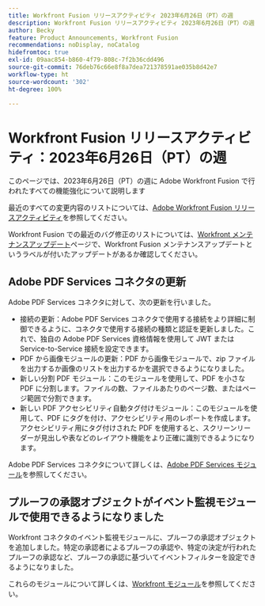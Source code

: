 ```yaml
---
title: Workfront Fusion リリースアクティビティ 2023年6月26日（PT）の週
description: Workfront Fusion リリースアクティビティ 2023年6月26日（PT）の週
author: Becky
feature: Product Announcements, Workfront Fusion
recommendations: noDisplay, noCatalog
hidefromtoc: true
exl-id: 09aac854-b860-4f79-808c-7f2b36cdd496
source-git-commit: 76deb76c66e8f8a7dea721378591ae035b8d42e7
workflow-type: ht
source-wordcount: '302'
ht-degree: 100%

---
```


# Workfront Fusion リリースアクティビティ：2023年6月26日（PT）の週

このページでは、2023年6月26日（PT）の週に Adobe Workfront Fusion で行われたすべての機能強化について説明します

最近のすべての変更内容のリストについては、[Adobe Workfront Fusion リリースアクティビティ](../../../product-announcements/product-releases/fusion-release-activity/fusion-release-activity.md)を参照してください。

Workfront Fusion での最近のバグ修正のリストについては、[Workfront メンテナンスアップデート](https://experienceleague.adobe.com/docs/workfront-known-issues/releases/current-updates.html?lang=ja)ページで、Workfront Fusion メンテナンスアップデートというラベルが付いたアップデートがあるか確認してください。

## Adobe PDF Services コネクタの更新

Adobe PDF Services コネクタに対して、次の更新を行いました。

* 接続の更新：Adobe PDF Services コネクタで使用する接続をより詳細に制御できるように、コネクタで使用する接続の種類と認証を更新しました。これで、独自の Adobe PDF Services 資格情報を使用して JWT または Service-to-Service 接続を設定できます。
* PDF から画像モジュールの更新：PDF から画像モジュールで、zip ファイルを出力するか画像のリストを出力するかを選択できるようになりました。
* 新しい分割 PDF モジュール：このモジュールを使用して、PDF を小さな PDF に分割します。ファイルの数、ファイルあたりのページ数、またはページ範囲で分割できます。
* 新しい PDF アクセシビリティ自動タグ付けモジュール：このモジュールを使用して、PDF にタグを付け、アクセシビリティ用のレポートを作成します。アクセシビリティ用にタグ付けされた PDF を使用すると、スクリーンリーダーが見出しや表などのレイアウト機能をより正確に識別できるようになります。

Adobe PDF Services コネクタについて詳しくは、[Adobe PDF Services モジュール](/help/quicksilver/workfront-fusion/apps-and-their-modules/pdf-modules.md)を参照してください。

## プルーフの承認オブジェクトがイベント監視モジュールで使用できるようになりました

Workfront コネクタのイベント監視モジュールに、プルーフの承認オブジェクトを追加しました。特定の承認者によるプルーフの承認や、特定の決定が行われたプルーフの承認など、プルーフの承認に基づいてイベントフィルターを設定できるようになりました。

これらのモジュールについて詳しくは、[Workfront モジュール](/help/quicksilver/workfront-fusion/apps-and-their-modules/workfront-modules.md#triggers)を参照してください。
